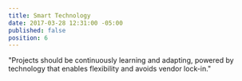 ```yaml
---
title: Smart Technology
date: 2017-03-28 12:31:00 -05:00
published: false
position: 6
---
```


"Projects should be continuously learning and adapting, powered by technology that enables flexibility and avoids vendor lock-in."